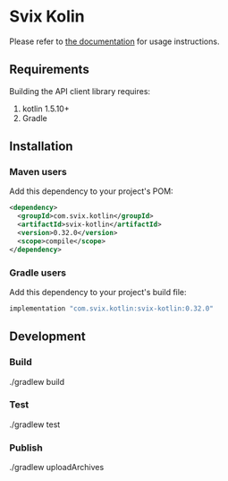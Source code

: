 # Svix Kolin

Please refer to [the documentation](https://docs.svix.com) for usage instructions.

## Requirements

Building the API client library requires:
1. kotlin 1.5.10+
2. Gradle

## Installation

### Maven users

Add this dependency to your project's POM:

```xml
<dependency>
  <groupId>com.svix.kotlin</groupId>
  <artifactId>svix-kotlin</artifactId>
  <version>0.32.0</version>
  <scope>compile</scope>
</dependency>
```

### Gradle users

Add this dependency to your project's build file:

```groovy
implementation "com.svix.kotlin:svix-kotlin:0.32.0"
```


## Development

### Build

./gradlew build

### Test

./gradlew test

### Publish

./gradlew uploadArchives
